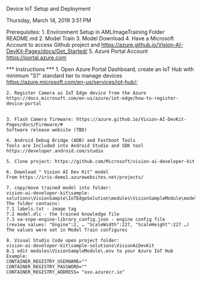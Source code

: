 Device IoT Setup and Deployment

Thursday, March 14, 2019
3:51 PM

Prerequisites:
	1. Environment Setup in AMLImageTraining Folder README.md
	2. Model Train
	3. Model Download
	4. Have a Microsoft Account to access Github project and https://azure.github.io/Vision-AI-DevKit-Pages/docs/Get_Started/
	5. Azure Portal Account https://portal.azure.com

*** Instructions ***
	1. Open Azure Portal Dashboard, create an IoT Hub with minimum "S1" standard tier to manage devices https://azure.microsoft.com/en-us/services/iot-hub/;

	2. Register Camera as IoT Edge device from the Azure
	https://docs.microsoft.com/en-us/azure/iot-edge/how-to-register-device-portal


	3. Flash Camera firmware: https://azure.github.io/Vision-AI-DevKit-Pages/docs/Firmware/#
	Software release website (TBD)

	4. Android Debug Bridge (ADB) and Fastboot Tools
	Tools are Included into Android Studio and SDK tool https://developer.android.com/studio

	5. Clone project: https://github.com/Microsoft/vision-ai-developer-kit

	6. Download " Vision AI Dev Kit" model
    From https://iris-demo1.azurewebsites.net/projects/

   	7. copy/move trained model into folder:
	vision-ai-developer-kit\sample-solutions\VisionSample\IoTEdgeSolution\modules\VisionSampleModule\model
	The folder contains:
	7.1 labels.txt - image tag
	7.2 model.dlc - the trained knowledge file
	7.3 va-snpe-engine-library_config.json - engine config file
	(review values: "Engine":2, … "ScaleWidth":227, "ScaleHeight":227 …)
	The values were set in Model Train configures

	8. Visual Studio Code open project folder:
	vision-ai-developer-kit\sample-solutions\VisionAiDevKit
	8.1 edit modules\VisionSampleModule\.env to your Azure IoT Hub
	Example:
	CONTAINER_REGISTRY_USERNAME=""
	CONTAINER_REGISTRY_PASSWORD=""
    CONTAINER_REGISTRY_ADDRESS= "xxx.azurecr.io"
